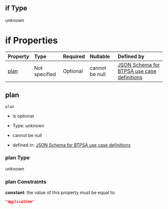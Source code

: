 ## if Type

unknown

# if Properties

| Property      | Type          | Required | Nullable       | Defined by                                                                                                                                                                                                                                  |
| :------------ | :------------ | :------- | :------------- | :------------------------------------------------------------------------------------------------------------------------------------------------------------------------------------------------------------------------------------------ |
| [plan](#plan) | Not specified | Optional | cannot be null | [JSON Schema for BTPSA use case definitions](btpsa-usecase-properties-services-items-allof-1-then-allof-98-then-allof-0-if-properties-plan.md "undefined#/properties/services/items/allOf/1/then/allOf/98/then/allOf/0/if/properties/plan") |

## plan



`plan`

*   is optional

*   Type: unknown

*   cannot be null

*   defined in: [JSON Schema for BTPSA use case definitions](btpsa-usecase-properties-services-items-allof-1-then-allof-98-then-allof-0-if-properties-plan.md "undefined#/properties/services/items/allOf/1/then/allOf/98/then/allOf/0/if/properties/plan")

### plan Type

unknown

### plan Constraints

**constant**: the value of this property must be equal to:

```json
"application"
```
